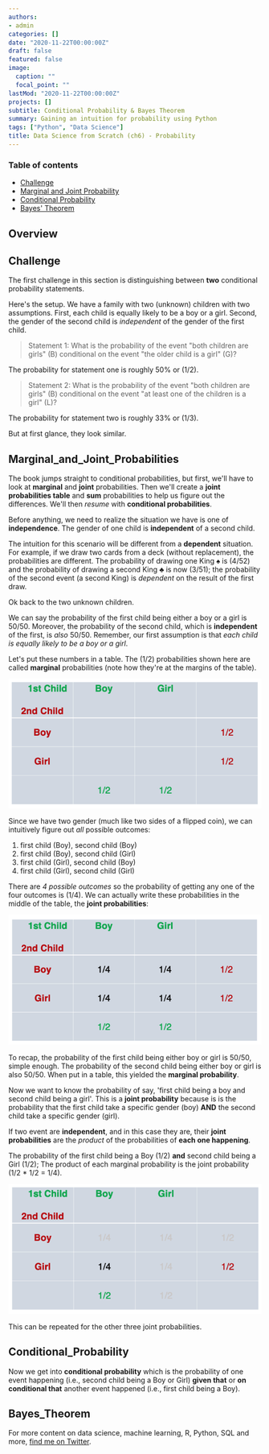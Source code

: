 ```yaml
---
authors:
- admin
categories: []
date: "2020-11-22T00:00:00Z"
draft: false
featured: false
image:
  caption: ""
  focal_point: ""
lastMod: "2020-11-22T00:00:00Z"
projects: []
subtitle: Conditional Probability & Bayes Theorem
summary: Gaining an intuition for probability using Python
tags: ["Python", "Data Science"]
title: Data Science from Scratch (ch6) - Probability
---
```


### Table of contents

- [Challenge](#challenge)
- [Marginal and Joint Probability](#marginal_and_joint_probabilities)
- [Conditional Probability](#conditional_probability)
- [Bayes' Theorem](#bayes_theorem)


## Overview

## Challenge

The first challenge in this section is distinguishing between **two** conditional probability statements. 

Here's the setup. We have a family with two (unknown) children with two assumptions. First, each child is equally likely to be a boy or a girl. Second, the gender of the second child is *independent* of the gender of the first child.

> Statement 1: What is the probability of the event "both children are girls" (B) conditional on the event "the older child is a girl" (G)?

The probability for statement one is roughly 50% or (1/2).

> Statement 2: What is the probability of the event "both children are girls" (B) conditional on the event "at least one of the children is a girl" (L)?

The probability for statement two is roughly 33% or (1/3).

But at first glance, they look similar. 

## Marginal_and_Joint_Probabilities 

The book jumps straight to conditional probabilities, but first, we'll have to look at **marginal** and **joint** probabilities. Then we'll create a **joint probabilities table** and **sum** probabilities to help us figure out the differences. We'll then *resume* with **conditional probabilities**. 

Before anything, we need to realize the situation we have is one of **independence**. The gender of one child is **independent** of a second child. 

The intuition for this scenario will be different from a **dependent** situation. For example, if we draw two cards from a deck (without replacement), the probabilities are different. The probability of drawing one King ♠️ is (4/52) and the probability of drawing a second King ♣️ is now (3/51); the probability of the second event (a second King) is *dependent* on the result of the first draw. 

Ok back to the two unknown children. 

We can say the probability of the first child being either a boy or a girl is 50/50. Moreover, the probability of the second child, which is **independent** of the first, is *also* 50/50. Remember, our first assumption is that *each child is equally likely to be a boy or a girl*.

Let's put these numbers in a table. The (1/2) probabilities shown here are called **marginal** probabilities (note how they're at the margins of the table).

![marginal](./marginal.png)

Since we have two gender (much like two sides of a flipped coin), we can intuitively figure out *all* possible outcomes:

1. first child (Boy), second child (Boy)
2. first child (Boy), second child (Girl)
3. first child (Girl), second child (Boy)
4. first child (Girl), second child (Girl)

There are *4 possible outcomes* so the probability of getting any one of the four outcomes is (1/4). We can actually write these probabilities in the middle of the table, the **joint probabilities**:

![joint](./joint.png)


To recap, the probability of the first child being either boy or girl is 50/50, simple enough. The probability of the second child being either boy or girl is also 50/50. When put in a table, this yielded the **marginal probability**. 

Now we want to know the probability of say, 'first child being a boy and second child being a girl'. This is a **joint probability** because is is the probability that the first child take a specific gender (boy) **AND** the second child take a specific gender (girl).

If two event are **independent**, and in this case they are, their **joint probabilities** are the *product* of the probabilities of **each one happening**.

The probability of the first child being a Boy (1/2) **and** second child being a Girl (1/2); The product of each marginal probability is the joint probability (1/2 * 1/2 = 1/4).

![product_marginal](./product_marginal.png)

This can be repeated for the other three joint probabilities. 

## Conditional_Probability

Now we get into **conditional probability** which is the probability of one event happening (i.e., second child being a Boy or Girl) **given that** or **on conditional that** another event happened (i.e., first child being a Boy).








## Bayes_Theorem





For more content on data science, machine learning, R, Python, SQL and more, [find me on Twitter](https://twitter.com/paulapivat).